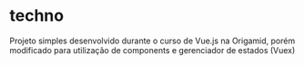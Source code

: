 # techno

Projeto simples desenvolvido durante o curso de Vue.js na Origamid, 
porém modificado para utilização de components e gerenciador de estados (Vuex)